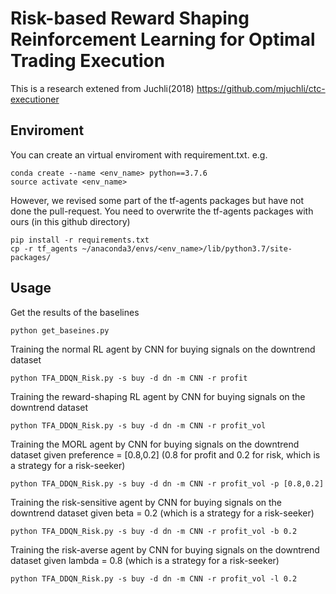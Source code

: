 # Risk-based Reward Shaping Reinforcement Learning for Optimal Trading Execution
This is a research extened from Juchli(2018) https://github.com/mjuchli/ctc-executioner

## Enviroment
You can create an virtual enviroment with requirement.txt.
e.g. 
```
conda create --name <env_name> python==3.7.6
source activate <env_name>
```
However, we revised some part of the tf-agents packages but have not done the pull-request. You need to overwrite the tf-agents packages with ours (in this github directory)
```
pip install -r requirements.txt
cp -r tf_agents ~/anaconda3/envs/<env_name>/lib/python3.7/site-packages/
```

## Usage

Get the results of the baselines
```
python get_baseines.py
```

Training the normal RL agent by CNN for buying signals on the downtrend dataset
```
python TFA_DDQN_Risk.py -s buy -d dn -m CNN -r profit
```

Training the reward-shaping RL agent by CNN for buying signals on the downtrend dataset
```
python TFA_DDQN_Risk.py -s buy -d dn -m CNN -r profit_vol
```

Training the MORL agent by CNN for buying signals on the downtrend dataset given preference = [0.8,0.2] (0.8 for profit and 0.2 for risk, which is a strategy for a risk-seeker)
```
python TFA_DDQN_Risk.py -s buy -d dn -m CNN -r profit_vol -p [0.8,0.2]
```

Training the risk-sensitive agent by CNN for buying signals on the downtrend dataset given beta = 0.2 (which is a strategy for a risk-seeker)
```
python TFA_DDQN_Risk.py -s buy -d dn -m CNN -r profit_vol -b 0.2
```

Training the risk-averse agent by CNN for buying signals on the downtrend dataset given lambda = 0.8 (which is a strategy for a risk-seeker)
```
python TFA_DDQN_Risk.py -s buy -d dn -m CNN -r profit_vol -l 0.2
```
